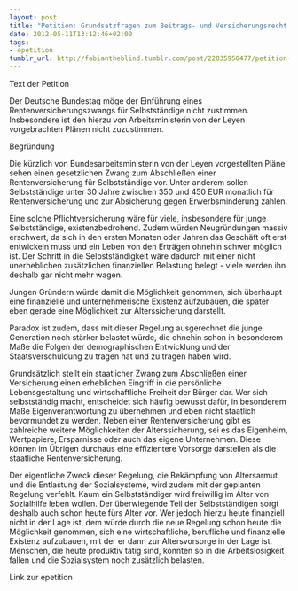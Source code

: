 ```yaml
---
layout: post
title: "Petition: Grundsatzfragen zum Beitrags- und Versicherungsrecht in der gesetzlichen"
date: 2012-05-11T13:12:46+02:00
tags:
- epetition
tumblr_url: http://fabiantheblind.tumblr.com/post/22835950477/petition-grundsatzfragen-zum-beitrags-und
---
```

Text der Petition

Der Deutsche Bundestag möge der Einführung eines Rentenversicherungszwangs für Selbstständige nicht zustimmen. Insbesondere ist den hierzu von Arbeitsministerin von der Leyen vorgebrachten Plänen nicht zuzustimmen.

Begründung

Die kürzlich von Bundesarbeitsministerin von der Leyen vorgestellten Pläne sehen einen gesetzlichen Zwang zum Abschließen einer Rentenversicherung für Selbstständige vor. Unter anderem sollen Selbstständige unter 30 Jahre zwischen 350 und 450 EUR monatlich für Rentenversicherung und zur Absicherung gegen Erwerbsminderung zahlen.

Eine solche Pflichtversicherung wäre für viele, insbesondere für junge Selbstständige, existenzbedrohend. Zudem würden Neugründungen massiv erschwert, da sich in den ersten Monaten oder Jahren das Geschäft oft erst entwickeln muss und ein Leben von den Erträgen ohnehin schwer möglich ist. Der Schritt in die Selbstständigkeit wäre dadurch mit einer nicht unerheblichen zusätzlichen finanziellen Belastung belegt - viele werden ihn deshalb gar nicht mehr wagen.

Jungen Gründern würde damit die Möglichkeit genommen, sich überhaupt eine finanzielle und unternehmerische Existenz aufzubauen, die später eben gerade eine Möglichkeit zur Alterssicherung darstellt.

Paradox ist zudem, dass mit dieser Regelung ausgerechnet die junge Generation noch stärker belastet würde, die ohnehin schon in besonderem Maße die Folgen der demographischen Entwicklung und der Staatsverschuldung zu tragen hat und zu tragen haben wird.

Grundsätzlich stellt ein staatlicher Zwang zum Abschließen einer Versicherung einen erheblichen Eingriff in die persönliche Lebensgestaltung und wirtschaftliche Freiheit der Bürger dar. Wer sich selbstständig macht, entscheidet sich häufig bewusst dafür, in besonderem Maße Eigenverantwortung zu übernehmen und eben nicht staatlich bevormundet zu werden.
Neben einer Rentenversicherung gibt es zahlreiche weitere Möglichkeiten der Alterssicherung, sei es das Eigenheim, Wertpapiere, Ersparnisse oder auch das eigene Unternehmen. Diese können im Übrigen durchaus eine effizientere Vorsorge darstellen als die staatliche Rentenversicherung.

Der eigentliche Zweck dieser Regelung, die Bekämpfung von Altersarmut und die Entlastung der Sozialsysteme, wird zudem mit der geplanten Regelung verfehlt. Kaum ein Selbstständiger wird freiwillig im Alter von Sozialhilfe leben wollen. Der überwiegende Teil der Selbstständigen sorgt deshalb auch schon heute fürs Alter vor. Wer jedoch hierzu heute finanziell nicht in der Lage ist, dem würde durch die neue Regelung schon heute die Möglichkeit genommen, sich eine wirtschaftliche, berufliche und finanzielle Existenz aufzubauen, mit der er dann zur Altersvorsorge in der Lage ist.   Menschen, die heute produktiv tätig sind, könnten so in die Arbeitslosigkeit fallen und die Sozialsystem noch zusätzlich belasten.

Link zur epetition
